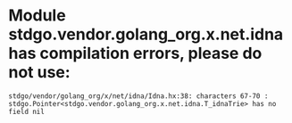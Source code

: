 # Module stdgo.vendor.golang_org.x.net.idna has compilation errors, please do not use:
```
stdgo/vendor/golang_org/x/net/idna/Idna.hx:38: characters 67-70 : stdgo.Pointer<stdgo.vendor.golang_org.x.net.idna.T_idnaTrie> has no field nil

```

